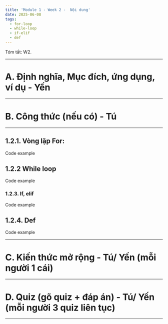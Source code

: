 ```yaml
---
title: 'Module 1 - Week 2 -  Nội dung'
date: 2025-06-08
tags:
  - for-loop
  - while-loop
  - if-elif
  - def
---
```


Tóm tắt: W2. 

---

# A. Định nghĩa, Mục đích, ứng dụng, ví dụ - Yến

---

# B. Công thức (nếu có) - Tú

---

## 1.2.1. Vòng lặp For:

Code example

## 1.2.2 While loop

Code example

### 1.2.3. If, elif

Code example

## 1.2.4. Def

Code example

---

# C. Kiến thức mở rộng - Tú/ Yến (mỗi người 1 cái)

---

# D. Quiz (gõ quiz + đáp án)  - Tú/ Yến (mỗi người 3 quiz liên tục)

---
